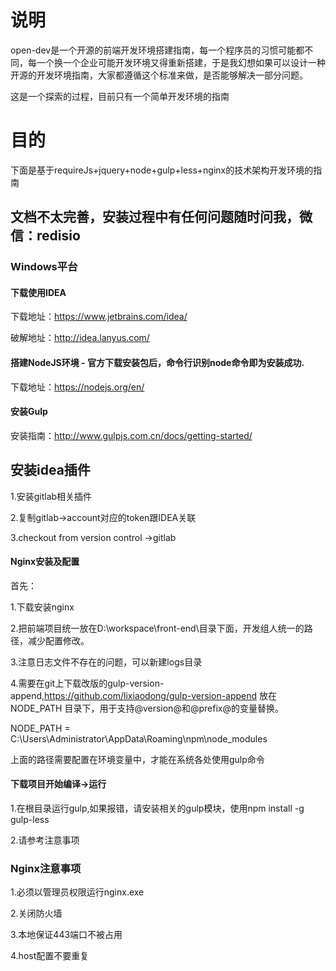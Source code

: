 # 说明

open-dev是一个开源的前端开发环境搭建指南，每一个程序员的习惯可能都不同，每一个换一个企业可能开发环境又得重新搭建，于是我幻想如果可以设计一种开源的开发环境指南，大家都遵循这个标准来做，是否能够解决一部分问题。

这是一个探索的过程，目前只有一个简单开发环境的指南

# 目的



下面是基于requireJs+jquery+node+gulp+less+nginx的技术架构开发环境的指南

## 文档不太完善，安装过程中有任何问题随时问我，微信：redisio

### Windows平台

#### 下载使用IDEA

下载地址：https://www.jetbrains.com/idea/

破解地址：http://idea.lanyus.com/

#### 搭建NodeJS环境  - 官方下载安装包后，命令行识别node命令即为安装成功.

下载地址：https://nodejs.org/en/

#### 安装Gulp

安装指南：http://www.gulpjs.com.cn/docs/getting-started/



## 安装idea插件

  1.安装gitlab相关插件
  
  2.复制gitlab->account对应的token跟IDEA关联
  
  3.checkout from version control ->gitlab
  

#### Nginx安装及配置

首先：

1.下载安装nginx

2.把前端项目统一放在D:\workspace\front-end\目录下面，开发组人统一的路径，减少配置修改。

3.注意日志文件不存在的问题，可以新建logs目录

4.需要在git上下载改版的gulp-version-append,https://github.com/lixiaodong/gulp-version-append
  放在NODE_PATH 目录下，用于支持@version@和@prefix@的变量替换。
  
  NODE_PATH = C:\Users\Administrator\AppData\Roaming\npm\node_modules
  
  上面的路径需要配置在环境变量中，才能在系统各处使用gulp命令
  
#### 下载项目开始编译->运行


1.在根目录运行gulp,如果报错，请安装相关的gulp模块，使用npm install -g gulp-less

2.请参考注意事项



### Nginx注意事项

1.必须以管理员权限运行nginx.exe

2.关闭防火墙

3.本地保证443端口不被占用

4.host配置不要重复



